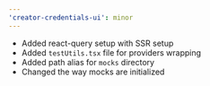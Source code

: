 ```yaml
---
'creator-credentials-ui': minor
---
```


- Added react-query setup with SSR setup
- Added `testUtils.tsx` file for providers wrapping
- Added path alias for `mocks` directory
- Changed the way mocks are initialized
